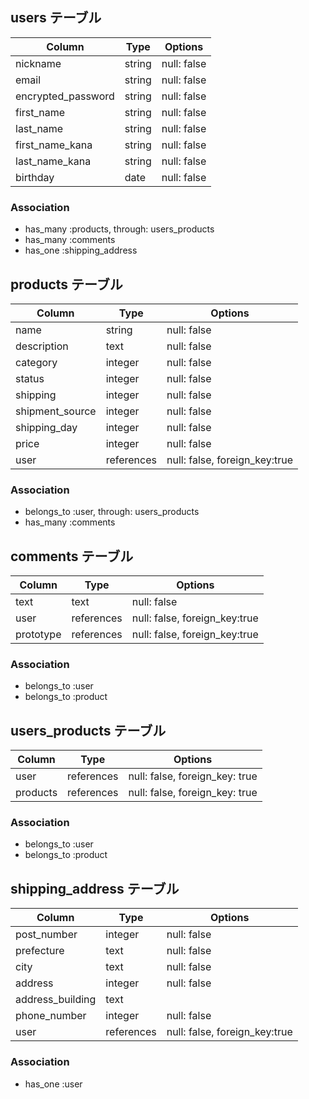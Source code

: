 ## users テーブル

| Column             | Type        | Options      |
| ------------------ | ----------- | ------------ |
| nickname           | string      | null: false  |
| email              | string      | null: false  |
| encrypted_password | string      | null: false  | 
| first_name         | string      | null: false  |
| last_name          | string      | null: false  |
| first_name_kana    | string      | null: false  |
| last_name_kana     | string      | null: false  | 
| birthday           | date        | null: false  |

### Association

- has_many :products, through: users_products
- has_many :comments
- has_one  :shipping_address


## products テーブル

| Column          | Type        | Options                       |
| --------------- | ----------- | ----------------------------- |
| name            | string      | null: false                   |
| description     | text        | null: false                   |
| category        | integer     | null: false                   |
| status          | integer     | null: false                   |
| shipping        | integer     | null: false                   | 
| shipment_source | integer     | null: false                   |
| shipping_day    | integer     | null: false                   | 
| price           | integer     | null: false                   |
| user            | references  | null: false, foreign_key:true |

### Association

- belongs_to :user, through: users_products
- has_many   :comments


## comments テーブル

| Column     | Type        | Options                       |
| ---------- | ----------- | ----------------------------- |
| text       | text        | null: false                   |
| user       | references  | null: false, foreign_key:true |
| prototype  | references  | null: false, foreign_key:true |

### Association

- belongs_to :user
- belongs_to :product

## users_products テーブル

| Column     | Type       | Options                        |
| ---------- | ---------- | ------------------------------ |
| user       | references | null: false, foreign_key: true |
| products   | references | null: false, foreign_key: true |

### Association

- belongs_to :user
- belongs_to :product

## shipping_address テーブル

| Column           | Type        | Options                       |
| ---------------  | ----------- | ----------------------------- |
| post_number      | integer     | null: false                   |
| prefecture       | text        | null: false                   |
| city             | text        | null: false                   |
| address          | integer     | null: false                   |
| address_building | text        |                               | 
| phone_number     | integer     | null: false                   |
| user             | references  | null: false, foreign_key:true |

### Association

- has_one :user
